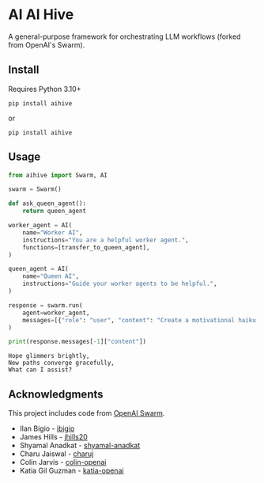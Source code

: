 # AI AI Hive

A general-purpose framework for orchestrating LLM workflows (forked from OpenAI's Swarm).

## Install

Requires Python 3.10+

```shell
pip install aihive
```

or

```shell
pip install aihive
```

## Usage

```python
from aihive import Swarm, AI

swarm = Swarm()

def ask_queen_agent():
    return queen_agent

worker_agent = AI(
    name="Worker AI",
    instructions="You are a helpful worker agent.",
    functions=[transfer_to_queen_agent],
)

queen_agent = AI(
    name="Queen AI",
    instructions="Guide your worker agents to be helpful.",
)

response = swarm.run(
    agent=worker_agent,
    messages=[{"role": "user", "content": "Create a motivational haiku to inspire the worker agents."}],
)

print(response.messages[-1]["content"])
```

```
Hope glimmers brightly,
New paths converge gracefully,
What can I assist?
```

## Acknowledgments

This project includes code from [OpenAI Swarm](https://github.com/openai/swarm).

- Ilan Bigio - [ibigio](https://github.com/ibigio)
- James Hills - [jhills20](https://github.com/jhills20)
- Shyamal Anadkat - [shyamal-anadkat](https://github.com/shyamal-anadkat)
- Charu Jaiswal - [charuj](https://github.com/charuj)
- Colin Jarvis - [colin-openai](https://github.com/colin-openai)
- Katia Gil Guzman - [katia-openai](https://github.com/katia-openai)
